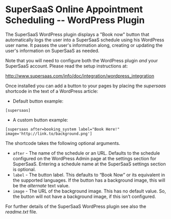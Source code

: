 # SuperSaaS Online Appointment Scheduling -- WordPress Plugin

The SuperSaaS WordPress plugin displays a "Book now" button that automatically logs the user into a SuperSaaS schedule using his WordPress user name. It passes the user's information along, creating or updating the user's information on SuperSaaS as needed.

Note that you will need to configure both the WordPress plugin *and* your SuperSaaS account. Please read the setup instructions at:

<http://www.supersaas.com/info/doc/integration/wordpress_integration>

Once installed you can add a button to your pages by placing the *supersaas* shortcode in the text of a WordPress article:

* Default button example:
```
[supersaas]
```
* A custom button example:
```
[supersaas after=booking_system label="Book Here!" image='http://link.to/background.png']
```

The shortcode takes the following optional arguments.

* `after` - The name of the schedule or an URL. Defaults to the schedule configured on the WordPress Admin page at the settings section for SuperSaaS. Entering a schedule name at the SuperSaaS settings section is optional.
* `label` - The button label. This defaults to “Book Now” or its equivalent in the supported languages. If the button has a background image, this will be the *alternate* text value.
* `image` - The URL of the background image. This has no default value. So, the button will not have a background image, if this isn’t configured.

For further details of the SuperSaaS WordPress plugin see also the *readme.txt* file.
